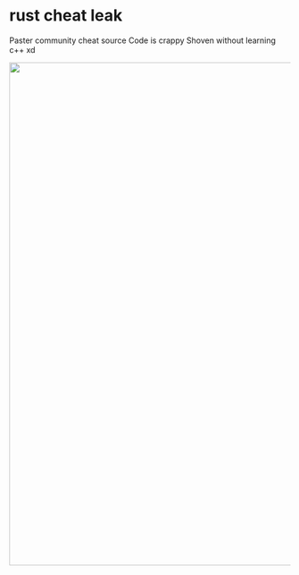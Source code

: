 # rust cheat leak

Paster community cheat source Code is crappy Shoven without learning c++ xd

<img width=900 src="https://github.com/ReFo0/processdumper/blob/ReFo/polygon.jpg">
